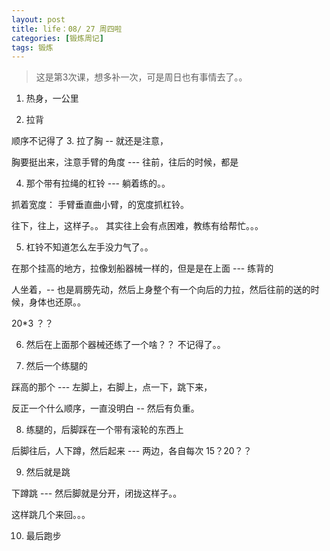 ```yaml
---
layout: post
title: life：08/ 27 周四啦
categories: [锻炼周记]
tags: 锻炼 
---
```


>这是第3次课，想多补一次，可是周日也有事情去了。。

1. 热身，一公里

2. 拉背

顺序不记得了
3.  拉了胸 -- 就还是注意，

胸要挺出来，注意手臂的角度 --- 往前，往后的时候，都是

4. 那个带有拉绳的杠铃 --- 躺着练的。。

抓着宽度： 手臂垂直曲小臂，的宽度抓杠铃。

往下，往上，这样子。。 其实往上会有点困难，教练有给帮忙。。。 

5. 杠铃不知道怎么左手没力气了。。

在那个挂高的地方，拉像划船器械一样的，但是是在上面 --- 练背的

人坐着，-- 也是肩膀先动，然后上身整个有一个向后的力拉，然后往前的送的时候，身体也还原。。

20*3 ？？

6. 然后在上面那个器械还练了一个啥？？ 不记得了。。

7.  然后一个练腿的

踩高的那个 --- 左脚上，右脚上，点一下，跳下来，

反正一个什么顺序，一直没明白 -- 然后有负重。

8.  练腿的，后脚踩在一个带有滚轮的东西上

后脚往后，人下蹲，然后起来 --- 两边，各自每次 15？20？？ 

9.  然后就是跳

下蹲跳 --- 然后脚就是分开，闭拢这样子。。

这样跳几个来回。。。

10. 最后跑步


